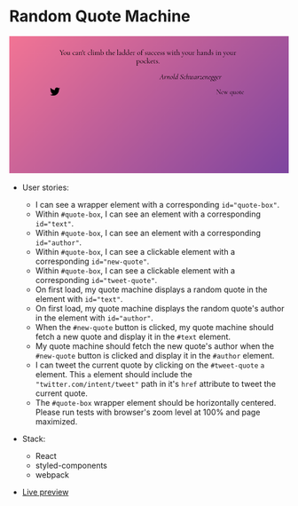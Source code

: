 # Random Quote Machine

![Random Quote Machine](https://github.com/erolaliyev/random-quote-machine/blob/master/images/random%20quote%20machine.png)

- User stories:

  - I can see a wrapper element with a corresponding `id="quote-box"`.
  - Within `#quote-box`, I can see an element with a corresponding `id="text"`.
  - Within `#quote-box`, I can see an element with a corresponding `id="author"`.
  - Within `#quote-box`, I can see a clickable element with a corresponding `id="new-quote"`.
  - Within `#quote-box`, I can see a clickable element with a corresponding `id="tweet-quote"`.
  - On first load, my quote machine displays a random quote in the element with `id="text"`.
  - On first load, my quote machine displays the random quote's author in the element with `id="author"`.
  - When the `#new-quote` button is clicked, my quote machine should fetch a new quote and display it in the `#text` element.
  - My quote machine should fetch the new quote's author when the `#new-quote` button is clicked and display it in the `#author` element.
  - I can tweet the current quote by clicking on the `#tweet-quote` `a` element. This `a` element should include the `"twitter.com/intent/tweet"` path in it's `href` attribute to tweet the current quote.
  - The `#quote-box` wrapper element should be horizontally centered. Please run tests with browser's zoom level at 100% and page maximized.

- Stack:

  - React
  - styled-components
  - webpack

- [Live preview](https://erol-fcc-random-quote-machine.surge.sh/)
